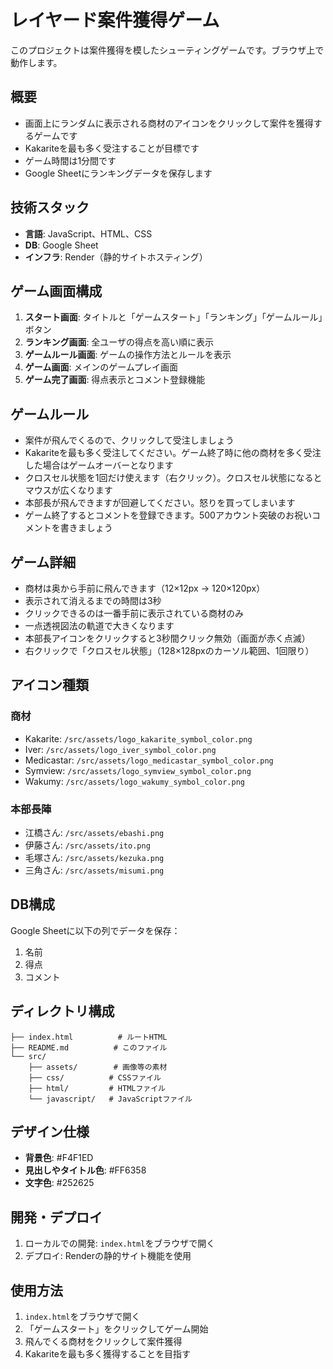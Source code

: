 # レイヤード案件獲得ゲーム

このプロジェクトは案件獲得を模したシューティングゲームです。ブラウザ上で動作します。

## 概要
- 画面上にランダムに表示される商材のアイコンをクリックして案件を獲得するゲームです
- Kakariteを最も多く受注することが目標です
- ゲーム時間は1分間です
- Google Sheetにランキングデータを保存します

## 技術スタック
- **言語**: JavaScript、HTML、CSS
- **DB**: Google Sheet
- **インフラ**: Render（静的サイトホスティング）

## ゲーム画面構成
1. **スタート画面**: タイトルと「ゲームスタート」「ランキング」「ゲームルール」ボタン
2. **ランキング画面**: 全ユーザの得点を高い順に表示
3. **ゲームルール画面**: ゲームの操作方法とルールを表示
4. **ゲーム画面**: メインのゲームプレイ画面
5. **ゲーム完了画面**: 得点表示とコメント登録機能

## ゲームルール
- 案件が飛んでくるので、クリックして受注しましょう
- Kakariteを最も多く受注してください。ゲーム終了時に他の商材を多く受注した場合はゲームオーバーとなります
- クロスセル状態を1回だけ使えます（右クリック）。クロスセル状態になるとマウスが広くなります
- 本部長が飛んできますが回避してください。怒りを買ってしまいます
- ゲーム終了するとコメントを登録できます。500アカウント突破のお祝いコメントを書きましょう

## ゲーム詳細
- 商材は奥から手前に飛んできます（12×12px → 120×120px）
- 表示されて消えるまでの時間は3秒
- クリックできるのは一番手前に表示されている商材のみ
- 一点透視図法の軌道で大きくなります
- 本部長アイコンをクリックすると3秒間クリック無効（画面が赤く点滅）
- 右クリックで「クロスセル状態」（128×128pxのカーソル範囲、1回限り）

## アイコン種類
### 商材
- Kakarite: `/src/assets/logo_kakarite_symbol_color.png`
- Iver: `/src/assets/logo_iver_symbol_color.png`
- Medicastar: `/src/assets/logo_medicastar_symbol_color.png`
- Symview: `/src/assets/logo_symview_symbol_color.png`
- Wakumy: `/src/assets/logo_wakumy_symbol_color.png`

### 本部長陣
- 江橋さん: `/src/assets/ebashi.png`
- 伊藤さん: `/src/assets/ito.png`
- 毛塚さん: `/src/assets/kezuka.png`
- 三角さん: `/src/assets/misumi.png`

## DB構成
Google Sheetに以下の列でデータを保存：
1. 名前
2. 得点
3. コメント

## ディレクトリ構成
```
├── index.html          # ルートHTML
├── README.md          # このファイル
└── src/
    ├── assets/        # 画像等の素材
    ├── css/          # CSSファイル
    ├── html/         # HTMLファイル
    └── javascript/   # JavaScriptファイル
```

## デザイン仕様
- **背景色**: #F4F1ED
- **見出しやタイトル色**: #FF6358
- **文字色**: #252625

## 開発・デプロイ
1. ローカルでの開発: `index.html`をブラウザで開く
2. デプロイ: Renderの静的サイト機能を使用

## 使用方法
1. `index.html`をブラウザで開く
2. 「ゲームスタート」をクリックしてゲーム開始
3. 飛んでくる商材をクリックして案件獲得
4. Kakariteを最も多く獲得することを目指す

